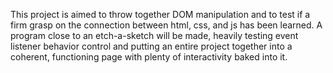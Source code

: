 This project is aimed to throw together DOM manipulation and to test if
a firm grasp on the connection between html, css, and js  has been learned.
A program close to an etch-a-sketch will be made, heavily testing
event listener behavior control and putting an entire project
together into a coherent, functioning page 
with plenty of interactivity baked into it.